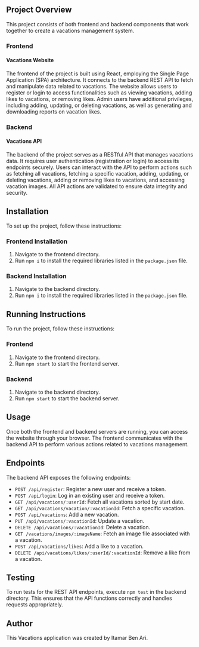 ## Project Overview

This project consists of both frontend and backend components that work together to create a vacations management system.

### Frontend

#### Vacations Website

The frontend of the project is built using React, employing the Single Page Application (SPA) architecture. It connects to the backend REST API to fetch and manipulate data related to vacations. The website allows users to register or login to access functionalities such as viewing vacations, adding likes to vacations, or removing likes. Admin users have additional privileges, including adding, updating, or deleting vacations, as well as generating and downloading reports on vacation likes.

### Backend

#### Vacations API

The backend of the project serves as a RESTful API that manages vacations data. It requires user authentication (registration or login) to access its endpoints securely. Users can interact with the API to perform actions such as fetching all vacations, fetching a specific vacation, adding, updating, or deleting vacations, adding or removing likes to vacations, and accessing vacation images. All API actions are validated to ensure data integrity and security.

## Installation

To set up the project, follow these instructions:

### Frontend Installation

1. Navigate to the frontend directory.
2. Run `npm i` to install the required libraries listed in the `package.json` file.

### Backend Installation

1. Navigate to the backend directory.
2. Run `npm i` to install the required libraries listed in the `package.json` file.

## Running Instructions

To run the project, follow these instructions:

### Frontend

1. Navigate to the frontend directory.
2. Run `npm start` to start the frontend server.

### Backend

1. Navigate to the backend directory.
2. Run `npm start` to start the backend server.

## Usage

Once both the frontend and backend servers are running, you can access the website through your browser. The frontend communicates with the backend API to perform various actions related to vacations management.

## Endpoints

The backend API exposes the following endpoints:

- `POST /api/register`: Register a new user and receive a token.
- `POST /api/login`: Log in an existing user and receive a token.
- `GET /api/vacations/:userId`: Fetch all vacations sorted by start date.
- `GET /api/vacations/vacation/:vacationId`: Fetch a specific vacation.
- `POST /api/vacations`: Add a new vacation.
- `PUT /api/vacations/:vacationId`: Update a vacation.
- `DELETE /api/vacations/:vacationId`: Delete a vacation.
- `GET /vacations/images/:imageName`: Fetch an image file associated with a vacation.
- `POST /api/vacations/likes`: Add a like to a vacation.
- `DELETE /api/vacations/likes/:userId/:vacationId`: Remove a like from a vacation.

## Testing

To run tests for the REST API endpoints, execute `npm test` in the backend directory. This ensures that the API functions correctly and handles requests appropriately.

## Author

This Vacations application was created by Itamar Ben Ari.
